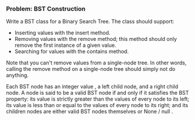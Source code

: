  <h3>Problem: BST Construction</h3>
 
Write a BST class for a Binary Search Tree. The class should support:
* Inserting values with the insert method.
* Removing values with the remove method; this method should only remove the first instance
of a given value.
* Searching for values with the contains method.

Note that you can't remove values from a single-node tree. In other words, calling the remove
method on a single-node tree should simply not do anything.

Each BST node has an integer value , a left child node, and a right child node. A node is
said to be a valid BST node if and only if it satisfies the BST property: its value is strictly greater
than the values of every node to its left; its value is less than or equal to the values of every node
to its right; and its children nodes are either valid BST nodes themselves or None / null .


